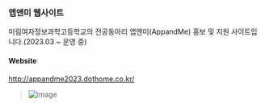 ### 앱앤미 웹사이트
미림여자정보과학고등학교의 전공동아리 앱앤미(AppandMe) 홍보 및 지원 사이트입니다.(2023.03 ~ 운영 중)

#### Website
http://appandme2023.dothome.co.kr/



> ![image](https://user-images.githubusercontent.com/90046611/226113559-b642820a-47b7-42c3-93b3-b91c73e1fd61.png)
